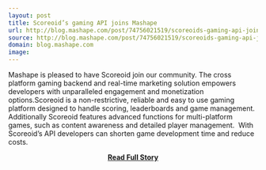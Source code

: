 ```yaml
---
layout: post
title: Scoreoid’s gaming API joins Mashape
url: http://blog.mashape.com/post/74756021519/scoreoids-gaming-api-joins-mashape
source: http://blog.mashape.com/post/74756021519/scoreoids-gaming-api-joins-mashape
domain: blog.mashape.com
image: 
---
```


<p>Mashape is pleased to have Scoreoid join our community. The cross platform gaming backend and real-time marketing solution empowers developers with unparalleled engagement and monetization options.Scoreoid is a non-restrictive, reliable and easy to use gaming platform designed to handle scoring, leaderboards and game management.  Additionally Scoreoid features advanced functions for multi-platform games, such as content awareness and detailed player management.  With Scoreoid’s API developers can shorten game development time and reduce costs.</p>
<center><p><a href="http://blog.mashape.com/post/74756021519/scoreoids-gaming-api-joins-mashape" style='padding:25px; font-sze:18px; font-weight: bold;'>Read Full Story</a></p></center>
